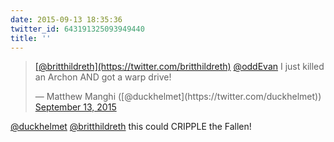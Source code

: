 ```yaml
---
date: 2015-09-13 18:35:36
twitter_id: 643191325093949440
title: ''
---
```


<blockquote class="twitter-tweet"><p lang="en" dir="ltr"><a href="https://twitter.com/britthildreth?ref_src=twsrc%5Etfw">[@britthildreth](https://twitter.com/britthildreth)</a> <a href="https://twitter.com/oddEvan?ref_src=twsrc%5Etfw">@oddEvan</a> I just killed an Archon AND got a warp drive!</p>&mdash; Matthew Manghi ([@duckhelmet](https://twitter.com/duckhelmet)) <a href="https://twitter.com/duckhelmet/status/643188233589927936?ref_src=twsrc%5Etfw">September 13, 2015</a></blockquote>
<script async src="https://platform.twitter.com/widgets.js" charset="utf-8"></script>

[@duckhelmet](https://twitter.com/duckhelmet) [@britthildreth](https://twitter.com/britthildreth) this could CRIPPLE the Fallen!
